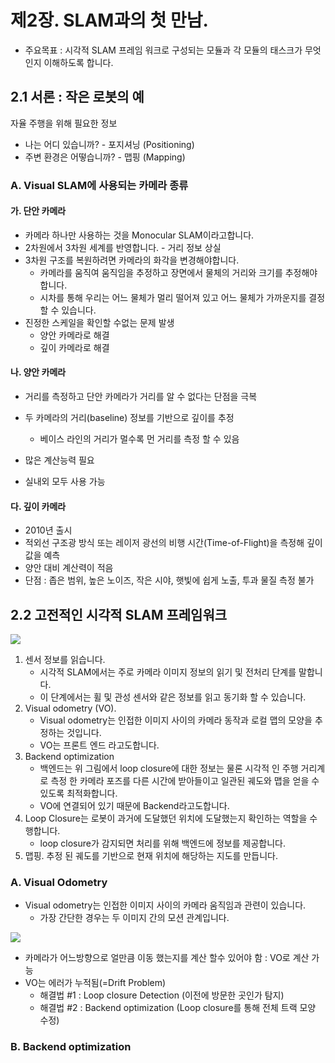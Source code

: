 # 제2장. SLAM과의 첫 만남.

- 주요목표 : 시각적 SLAM 프레임 워크로 구성되는 모듈과 각 모듈의 태스크가 무엇인지 이해하도록 합니다.


## 2.1 서론 : 작은 로봇의 예

자율 주행을 위해 필요한 정보 
- 나는 어디 있습니까? - 포지셔닝 (Positioning)
- 주변 환경은 어떻습니까? - 맵핑 (Mapping)


### A. Visual SLAM에 사용되는 카메라 종류 

#### 가. 단안 카메라 

- 카메라 하나만 사용하는 것을 Monocular SLAM이라고합니다.
- 2차원에서 3차원 세계를 반영합니다. - 거리 정보 상실 
- 3차원 구조를 복원하려면 카메라의 화각을 변경해야합니다.
    - 카메라를 움직여 움직임을 추정하고 장면에서 물체의 거리와 크기를 추정해야 합니다.
    - 시차를 통해 우리는 어느 물체가 멀리 떨어져 있고 어느 물체가 가까운지를 결정할 수 있습니다.
- 진정한 스케일을 확인할 수없는 문제 발생 
    - 양안 카메라로 해결
    - 깊이 카메라로 해결 
    
#### 나. 양안 카메라 

- 거리를 측정하고 단안 카메라가 거리를 알 수 없다는 단점을 극복

- 두 카메라의 거리(baseline) 정보를 기반으로 깊이를 추정 
    - 베이스 라인의 거리가 멀수록 먼 거리를 측정 할 수 있음
- 많은 계산능력 필요 
- 실내외 모두 사용 가능 

#### 다. 깊이 카메라 

- 2010년 출시 
- 적외선 구조광 방식 또는 레이저 광선의 비행 시간(Time-of-Flight)을 측정해 깊이 값을 예측
- 양안 대비 계산력이 적음 
- 단점 : 좁은 범위, 높은 노이즈, 작은 시야, 햇빛에 쉽게 노출, 투과 물질 측정 불가


## 2.2 고전적인 시각적 SLAM 프레임워크

![](https://i.imgur.com/djkhm7Y.png)

1. 센서 정보를 읽습니다. 
    - 시각적 SLAM에서는 주로 카메라 이미지 정보의 읽기 및 전처리 단계를 말합니다. 
    - 이 단계에서는 휠 및 관성 센서와 같은 정보를 읽고 동기화 할 수 있습니다.
2. Visual odometry (VO). 
    - Visual odometry는 인접한 이미지 사이의 카메라 동작과 로컬 맵의 모양을 추정하는 것입니다. 
    - VO는 프론트 엔드 라고도합니다.
3. Backend optimization
    - 백엔드는 위 그림에서 loop closure에 대한 정보는 물론 시각적 인 주행 거리계로 측정 한 카메라 포즈를 다른 시간에 받아들이고 일관된 궤도와 맵을 얻을 수 있도록 최적화합니다. 
    - VO에 연결되어 있기 때문에 Backend라고도합니다.
4. Loop Closure는 로봇이 과거에 도달했던 위치에 도달했는지 확인하는 역할을 수행합니다. 
    - loop closure가 감지되면 처리를 위해 백엔드에 정보를 제공합니다.
5. 맵핑. 추정 된 궤도를 기반으로 현재 위치에 해당하는 지도를 만듭니다.


### A. Visual Odometry

- Visual odometry는 인접한 이미지 사이의 카메라 움직임과 관련이 있습니다. 
    - 가장 간단한 경우는 두 이미지 간의 모션 관계입니다.


![](https://i.imgur.com/AUlYRIV.png)

- 카메라가 어느방향으로 얼만큼 이동 했는지를 계산 할수 있어야 함 : VO로 계산 가능 
- VO는 에러가 누적됨(=Drift Problem)
    - 해결법 #1 : Loop closure Detection (이전에 방문한 곳인가 탐지)
    - 해결법 #2 : Backend optimization (Loop closure를 통해 전체 트랙 모양 수정)
    
### B. Backend optimization


    
    

























